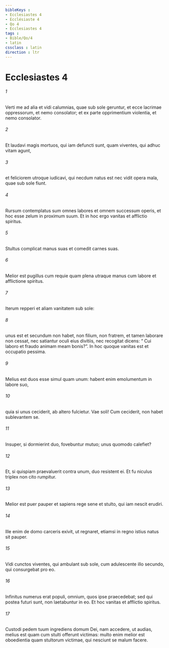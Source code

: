 ```yaml
---
bibleKeys : 
- Ecclesiastes 4
- Ecclésiaste 4
- Qo 4
- Ecclesiastes 4
tags : 
- Bible/Qo/4
- latin
cssclass : latin
direction : ltr
---
```


# Ecclesiastes 4

###### 1
Verti me ad alia et vidi calumnias, quae sub sole geruntur, et ecce lacrimae oppressorum, et nemo consolator; et ex parte opprimentium violentia, et nemo consolator. 
###### 2
Et laudavi magis mortuos, qui iam defuncti sunt, quam viventes, qui adhuc vitam agunt, 
###### 3
et feliciorem utroque iudicavi, qui necdum natus est nec vidit opera mala, quae sub sole fiunt.
###### 4
Rursum contemplatus sum omnes labores et omnem successum operis, et hoc esse zelum in proximum suum. Et in hoc ergo vanitas et afflictio spiritus.
###### 5
Stultus complicat manus suas et comedit carnes suas.
###### 6
Melior est pugillus cum requie quam plena utraque manus cum labore et afflictione spiritus.
###### 7
Iterum repperi et aliam vanitatem sub sole: 
###### 8
unus est et secundum non habet, non filium, non fratrem, et tamen laborare non cessat, nec satiantur oculi eius divitiis, nec recogitat dicens: “ Cui laboro et fraudo animam meam bonis?”. In hoc quoque vanitas est et occupatio pessima. 
###### 9
Melius est duos esse simul quam unum: habent enim emolumentum in labore suo, 
###### 10
quia si unus ceciderit, ab altero fulcietur. Vae soli! Cum ceciderit, non habet sublevantem se. 
###### 11
Insuper, si dormierint duo, fovebuntur mutuo; unus quomodo calefiet? 
###### 12
Et, si quispiam praevaluerit contra unum, duo resistent ei. Et fu niculus triplex non cito rumpitur. 
###### 13
Melior est puer pauper et sapiens rege sene et stulto, qui iam nescit erudiri.
###### 14
Ille enim de domo carceris exivit, ut regnaret, etiamsi in regno istius natus sit pauper. 
###### 15
Vidi cunctos viventes, qui ambulant sub sole, cum adulescente illo secundo, qui consurgebat pro eo. 
###### 16
Infinitus numerus erat populi, omnium, quos ipse praecedebat; sed qui postea futuri sunt, non laetabuntur in eo. Et hoc vanitas et afflictio spiritus.
###### 17
Custodi pedem tuum ingrediens domum Dei, nam accedere, ut audias, melius est quam cum stulti offerunt victimas: multo enim melior est oboedientia quam stultorum victimae, qui nesciunt se malum facere.
